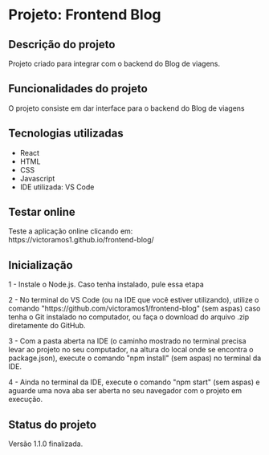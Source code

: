 <h1>Projeto: Frontend Blog</h1>


<h2>Descrição do projeto</h2>

<p>Projeto criado para integrar com o backend do Blog de viagens.</p>

<h2>Funcionalidades do projeto</h2>

<p>O projeto consiste em dar interface para o backend do Blog de viagens</p>

<h2>Tecnologias utilizadas</h2>

<ul>
    <li>React</li>
    <li>HTML</li>
    <li>CSS</li>
    <li>Javascript</li>
    <li>IDE utilizada: VS Code</li>
</ul>

<h2>Testar online</h2>

<p>Teste a aplicação online clicando em: https://victoramos1.github.io/frontend-blog/</p>

<h2>Inicialização</h2>

<p>1 - Instale o Node.js. Caso tenha instalado, pule essa etapa</p>

<p>2 - No terminal do VS Code (ou na IDE que você estiver utilizando), utilize o comando "https://github.com/victoramos1/frontend-blog" (sem aspas) caso tenha o Git instalado no computador, ou faça o download do arquivo .zip diretamente do GitHub.</p>

<p>3 - Com a pasta aberta na IDE (o caminho mostrado no terminal precisa levar ao projeto no seu computador, na altura do local onde se encontra o package.json), execute o comando "npm install" (sem aspas) no terminal da IDE.</p>

<p>4 - Ainda no terminal da IDE, execute o comando "npm start" (sem aspas) e aguarde uma nova aba ser aberta no seu navegador com o projeto em execução.</p>

<h2>Status do projeto</h2>

<p>Versão 1.1.0 finalizada.</p>


